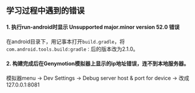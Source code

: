 ## 学习过程中遇到的错误
#### 1. 执行run-android时显示 Unsupported major.minor version 52.0 错误
在android目录下，用记事本打开`build.gradle`，将`com.android.tools.build:gradle：`后的版本改为2.1.0。

#### 2. 构建完成后在Genymotion模拟器上显示的ip地址错误，连不到本地服务器。
模拟器menu -> Dev Settings -> Debug server host & port for device -> 改成127.0.0.1:8081
